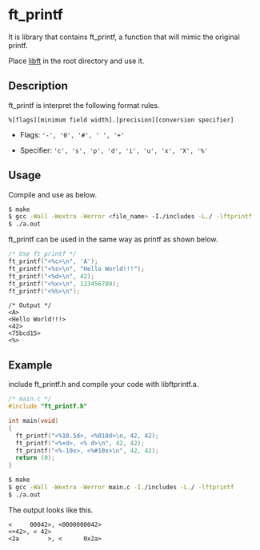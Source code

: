 # ft_printf
It is library that contains ft_printf, a function that will mimic the original printf.

Place [libft](https://github.com/tksx1227/libft) in the root directory and use it.

## Description
ft_printf is interpret the following format rules.

`%[flags][minimum field width].[precision][conversion specifier]`

* Flags: `'-', '0', '#', ' ', '+'`

* Specifier: `'c', 's', 'p', 'd', 'i', 'u', 'x', 'X', '%'`

## Usage
Compile and use as below.

```bash
$ make
$ gcc -Wall -Wextra -Werror <file_name> -I./includes -L./ -lftprintf
$ ./a.out
```

ft_printf can be used in the same way as printf as shown below.

```c
/* Use ft_printf */
ft_printf("<%c>\n", 'A');
ft_printf("<%s>\n", "Hello World!!!");
ft_printf("<%d>\n", 42);
ft_printf("<%x>\n", 123456789);
ft_printf("<%%>\n");
```

```planetext
/* Output */
<A>
<Hello World!!!>
<42>
<75bcd15>
<%>
```

## Example
include ft_printf.h and compile your code with libftprintf.a.

```c
/* main.c */
#include "ft_printf.h"

int main(void)
{
  ft_printf("<%10.5d>, <%010d>\n, 42, 42);
  ft_printf("<%+d>, <% d>\n", 42, 42);
  ft_printf("<%-10x>, <%#10x>\n", 42, 42);
  return (0);
}
```

```bash
$ make
$ gcc -Wall -Wextra -Werror main.c -I./includes -L./ -lftprintf
$ ./a.out
```

The output looks like this.

```planetext
<     00042>, <0000000042>
<+42>, < 42>
<2a        >, <      0x2a>
```
